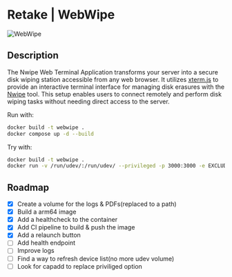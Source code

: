 # Retake | WebWipe

![WebWipe](https://retake.fr/wp-content/uploads/2024/06/RETAKE3.png)

## Description

The Nwipe Web Terminal Application transforms your server into a secure disk wiping station accessible from any web browser. It utilizes [xterm.js](https://xtermjs.org/) to provide an interactive terminal interface for managing disk erasures with the [Nwipe](https://github.com/martijnvanbrummelen/nwipe) tool. This setup enables users to connect remotely and perform disk wiping tasks without needing direct access to the server.

Run with:

```bash
docker build -t webwipe .
docker compose up -d --build
```

Try with:

```bash
docker build -t webwipe .
docker run -v /run/udev/:/run/udev/ --privileged -p 3000:3000 -e EXCLUDE="/dev/sda"
```

## Roadmap

- [x] Create a volume for the logs & PDFs(replaced to a path)
- [x] Build a arm64 image
- [x] Add a healthcheck to the container
- [x] Add CI pipeline to build & push the image
- [x] Add a relaunch button
- [ ] Add health endpoint
- [ ] Improve logs
- [ ] Find a way to refresh device list(no more udev volume)
- [ ] Look for capadd to replace priviliged option